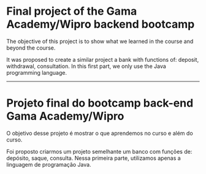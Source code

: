 # Final project of the Gama Academy/Wipro backend bootcamp

The objective of this project is to show what we learned in the course and beyond the course.

It was proposed to create a similar project a bank with functions of: deposit, withdrawal, consultation.
In this first part, we only use the Java programming language.

<hr>

# Projeto final do bootcamp back-end Gama Academy/Wipro

O objetivo desse projeto é mostrar o que aprendemos no curso e além do curso.

Foi proposto criarmos um projeto semelhante um banco com funções de: depósito, saque, consulta. 
Nessa primeira parte, utilizamos apenas a linguagem de programação Java.